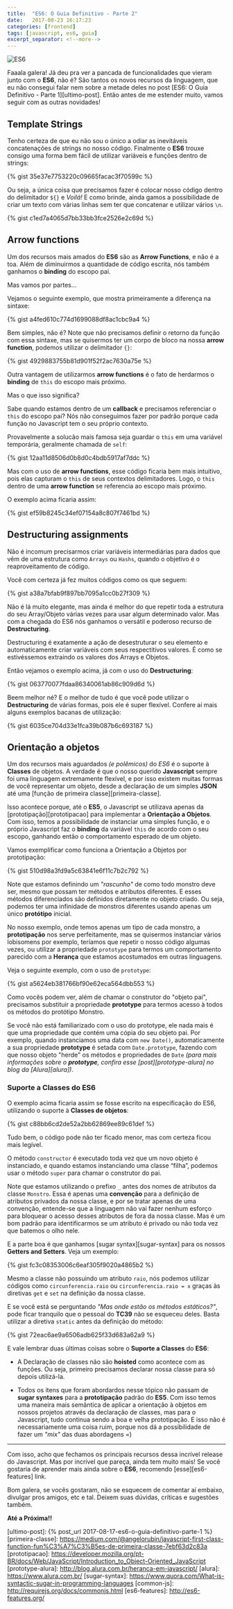 ```yaml
---
title:  "ES6: O Guia Definitivo - Parte 2"
date:   2017-08-23 16:17:23
categories: [frontend]
tags: [javascript, es6, guia]
excerpt_separator: <!--more-->
---
```


![ES6](/images/es6-2.jpg)

Faaala galera! Já deu pra ver a pancada de funcionalidades que vieram junto com o **ES6**, não é? São tantos os novos recursos da linguagem, que eu não consegui falar nem sobre a metade deles no post [ES6: O Guia Definitivo - Parte 1][ultimo-post]. Então antes de me estender muito, vamos seguir com as outras novidades!

<!--more-->

## Template Strings

Tenho certeza de que eu não sou o único a odiar as inevitáveis concatenações de strings no nosso código. Finalmente o **ES6** trouxe consigo uma forma bem fácil de utilizar variáveis e funções dentro de strings:

{% gist 35e37e7753220c09665facac3f70599c %} 

Ou seja, a única coisa que precisamos fazer é colocar nosso código dentro do delimitador `${}` e _Voilá!_ E como brinde, ainda gamos a possibilidade de criar um texto com várias linhas sem ter que concatenar e utilizar vários `\n`.

{% gist c1ed7a4065d7bb33bb3fce2526e2c69d %} 

## Arrow functions

Um dos recursos mais amados do **ES6** são as **Arrow Functions**, e não é a toa. Além de diminuirmos a quantidade de código escrita, nós também ganhamos o **binding** do escopo pai.

Mas vamos por partes...

Vejamos o seguinte exemplo, que mostra primeiramente a diferença na sintaxe:

{% gist a4fed610c774d1699088df8ac1cbc9a4 %} 

Bem simples, não é? Note que não precisamos definir o retorno da função com essa sintaxe, mas se quisermos ter um corpo de bloco na nossa **arrow function**, podemos utilizar o delimitador `{}`:

{% gist 4929883755b81d901f52f2ac7630a75e %} 

Outra vantagem de utilizarmos **arrow functions** é o fato de herdarmos o **binding** de `this` do escopo mais próximo. 

Mas o que isso significa?

Sabe quando estamos dentro de um **callback** e precisamos referenciar o `this` do escopo pai? Nós não conseguimos fazer por padrão porque cada função no Javascript tem o seu próprio contexto.

Provavelmente a solucão mais famosa seja guardar o `this` em uma variável temporária, geralmente chamada de `self`:

{% gist 12aa11d8506d0b8d0c4bdb5917af7ddc %}

Mas com o uso de **arrow functions**, esse código ficaria bem mais intuitivo, pois elas capturam o `this` de seus contextos delimitadores. Logo, o `this` dentro de uma **arrow function** se referencia ao escopo mais próximo.

O exemplo acima ficaria assim:

{% gist ef59b8245c34ef07154a8c807f7461bd %}

## Destructuring assignments

Não é incomum precisarmos criar variáveis intermediárias para dados que vêm de uma estrutura como `Arrays` ou `Hashs`, quando o objetivo é o reaproveitamento de código.

Você com certeza já fez muitos códigos como os que seguem:

{% gist a38a7bfab9f897bb7095a1cc0b27f309 %}

Não é lá muito elegante, mas ainda é melhor do que repetir toda a estrutura do seu Array/Objeto várias vezes para usar algum determinado valor. Mas com a chegada do ES6 nós ganhamos o versátil e poderoso recurso de **Destructuring**.

Destructuring é exatamente a ação de desestruturar o seu elemento e automaticamente criar variáveis com seus respectitivos valores. É como se estivéssemos extraindo os valores dos Arrays e Objetos.

Então vejamos o exemplo acima, já com o uso do **Destructuring**:

{% gist 063770077fdaa86340061ab86c909d6d %}

Beem melhor né? E o melhor de tudo é que você pode utilizar o **Destructuring** de várias formas, pois ele é super flexível. Confere aí mais alguns exemplos bacanas de utilização:

{% gist 6035ce704d33e1fca39b087b6c693187 %}

## Orientação a objetos

Um dos recursos mais aguardados _(e polêmicos)_ do *ES6* é o suporte à **Classes** de objetos. A verdade é que o nosso querido **Javascript** sempre foi uma linguagem extremamente flexível, e por isso existem muitas formas de você representar um objeto, desde a declaração de um simples **JSON** até uma [função de primeira classe][primeira-classe].

Isso acontece porque, até o **ES5**, o Javascript se utilizava apenas da [prototipação][prototipacao] para implementar a **Orientação a Objetos**. Com isso, temos a possibilidade de instanciar uma simples função, e o próprio Javascript faz o **binding** da variável `this` de acordo com o seu escopo, ganhando então o comportamento esperado de um objeto.

Vamos exemplificar como funciona a Orientação a Objetos por prototipação:

{% gist 510d98a3fd9a5c63841e6f11c7b2c792 %}

Note que estamos definindo um _"rascunho"_ de como todo monstro deve ser, mesmo que possam ter métodos e atributos diferentes. E esses métodos diferenciados são definidos diretamente no objeto criado. Ou seja, podemos ter uma infinidade de monstros diferentes usando apenas um único **protótipo** inicial.

No nosso exemplo, onde temos apenas um tipo de cada monstro, a **prototipação** nos serve perfeitamente, mas se quisermos instanciar vários lobisomens por exemplo, teríamos que repetir o nosso código algumas vezes, ou utilizar a propriedade `prototype` para termos um comportamento parecido com a **Herança** que estamos acostumados em outras linguagens.

Veja o seguinte exemplo, com o uso de `prototype`:

{% gist a5624eb381766bf90e62eca564dbb553 %}

Como vocês podem ver, além de chamar o construtor do "objeto pai", precisamos substituir a propriedade **prototype** para termos acesso à todos os métodos do protótipo Monstro. 

Se você não está familiarizado com o uso do prototype, ele nada mais é que uma propriedade que contém uma cópia do seu objeto pai. Por exemplo, quando instanciamos uma data com `new Date()`, automaticamente a sua propriedade **prototype** é setada com `Date.prototype`, fazendo com que nosso objeto "herde" os métodos e propriedades de `Date` _(para mais informações sobre o **prototype**, confira esse [post][prototype-alura] no blog da [Alura][alura])_.

### Suporte a Classes do ES6

O exemplo acima ficaria assim se fosse escrito na especificação do ES6, utilizando o suporte à **Classes de objetos**:

{% gist c88bb6cd2de52a2bb62869ee89c61def %}

Tudo bem, o código pode não ter ficado menor, mas com certeza ficou mais legível.

O método `constructor` é executado toda vez que um novo objeto é instanciado, e quando estamos instanciando uma classe “filha”, podemos usar o método `super` para chamar o construtor do pai.

Note que estamos utilizando o prefixo `_` antes dos nomes de atributos da classe `Monstro`. Essa é apenas uma **convenção** para a definição de atributos privados da nossa classe, e por se tratar apenas de uma convenção, entende-se que a linguagem não vai fazer nenhum esforço para bloquear o acesso desses atributos de fora da nossa classe. Mas é um bom padrão para identificarmos se um atributo é privado ou não toda vez que batemos o olho nele.

E a parte boa é que ganhamos [sugar syntax][sugar-syntax] para os nossos **Getters and Setters**. Veja um exemplo:

{% gist fc3c08353006c6eaf305f9020a4865b2 %}

Mesmo a classe não possuindo um atributo `raio`, nós podemos utilizar códigos como `circunferencia.raio` ou `circunferencia.raio = x` graças às diretivas `get` e `set` na definição da nossa classe.

E se você está se perguntando _"Mas onde estão os métodos estáticos?"_, pode ficar tranquilo que o pessoal do **TC39** não se esqueceu deles. Basta utilizar a diretiva `static` antes da definição do método:

{% gist 72eac6ae9a6506adb625f33d683a62a9 %}

E vale lembrar duas últimas coisas sobre o **Suporte a Classes** do **ES6**: 

- A Declaração de classes não são **hoisted** como acontece com as funções. Ou seja, primeiro precisamos declarar nossa classe para só depois utilizá-la.

- Todos os itens que foram abordardos nesse tópico não passam de **sugar syntaxes** para a **prototipação** padrão do **ES5**. Com isso temos uma maneira mais semântica de aplicar a orientação à objetos em nossos projetos através da declaração de classes, mas para o Javascript, tudo continua sendo a boa e velha prototipação. E isso não é necessariamente uma coisa ruim, porque nos dá a possibilidade de fazer um _"mix"_ das duas abordagens =) 

---

Com isso, acho que fechamos os principais recursos dessa incrível release do Javascript. Mas por incrível que pareça, ainda tem muito mais! Se você gostaria de aprender mais ainda sobre o **ES6**, recomendo [esse][es6-features] link.

Bom galera, se vocês gostaram, não se esquecem de comentar aí embaixo, divulgar pros amigos, etc e tal. Deixem suas dúvidas, críticas e sugestões também.

**Até a Próxima!!**

[ultimo-post]:                  {% post_url 2017-08-17-es6-o-guia-definitivo-parte-1 %}
[primeira-classe]:              https://medium.com/@angelorubin/javascript-first-class-function-fun%C3%A7%C3%B5es-de-primeira-classe-7ebf63d2c83a
[prototipacao]:                 https://developer.mozilla.org/pt-BR/docs/Web/JavaScript/Introduction_to_Object-Oriented_JavaScript
[prototype-alura]:              http://blog.alura.com.br/heranca-em-javascript/
[alura]:                        https://www.alura.com.br/
[sugar-syntax]:                 https://www.quora.com/What-is-syntactic-sugar-in-programming-languages
[common-js]:                    http://requirejs.org/docs/commonjs.html
[es6-features]:                 http://es6-features.org/